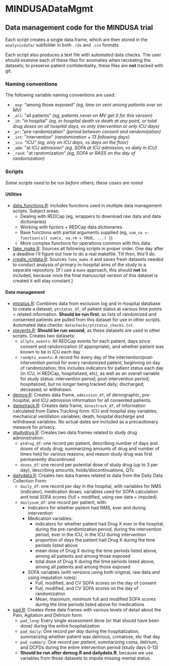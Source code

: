 # MINDUSADataMgmt
## Data management code for the MINDUSA trial

Each script creates a single data.frame, which are then stored in the `analysisdata/` subfolder in both `.rds` and `.csv` formats.

Each script also produces a text file with automated data checks. The user should examine each of these files for anomalies when recreating the datasets; to preserve patient confidentiality, these files are **not** tracked with git.

### Naming conventions

The following variable naming conventions are used:

- `_exp`: "among those exposed" *(eg, time on vent among patients ever on MV)*
- `_all`: "all patients" *(eg, patients never on MV get 0 for this version)*
- `_ih`: "in hospital" *(eg, in-hospital death vs death at any point, or total drug doses on all hospital days, vs only intervention or only ICU days)*
- `_pr`: "pre-randomization" *(period between consent and randomization)*
- `_int`: "intervention" *(randomization + 13 following days)*
- `_icu`: "ICU" *(eg, only on ICU days, vs days on the floor)*
- `_adm`: "at ICU admission" *(eg, SOFA at ICU admission, vs daily in ICU)*
- `_rand`: "at randomization" *(eg, SOFA or RASS on the day of randomization)*

### Scripts

*Some scripts need to be run before others; these cases are noted*

#### Utilities

- [data_functions.R](data_functions.R): Includes functions used in multiple data management scripts. Subject areas:
    - Dealing with REDCap (eg, wrappers to download raw data and data dictionaries)
    - Working with factors + REDCap data dictionaries
    - Base functions with partial arguments supplied (eg, `sum_na <- function(x){ sum(x, na.rm = TRUE, ...) }`)
    - More complex functions for operations common with this data
- [fake_make.R](fake_make.R): Sources all following scripts in proper order. One day after a deadline I'll figure out how to do a real makefile. Till then, this'll do.
- [create_rctdata.R](create_rctdata.R): Sources `fake_make.R` and saves fresh datasets needed to conduct analysis of primary in-hospital aims of the study to a separate repository. [If I use a `make` approach, this should **not** be included, because once the final manuscript version of this dataset is created it will stay constant.]

#### Data management

- [ptstatus.R](ptstatus.R): Combines data from exclusion log and in-hospital database to create a dataset, `ptstatus_df`, of patient status at various time points + related information. **Should be run first**, as lists of randomized and consented patients are pulled from this dataset for use in other scripts. Automated data checks: `datachecks/ptstatus_checks.txt`.
- [ptevents.R](ptevents.R): **Should be run second**, as these datasets are used in other scripts. Creates two datasets:
    - `allpts_events`: All REDCap events for each patient, days since consent and randomization (if appropriate), and whether patient was known to be in ICU each day
    - `randpts_events`: A record for every day of the intervention/post-intervention period for every randomized patient, beginning on day of randomization; this includes indicators for patient status each day (in ICU, in REDCap, hospitalized, etc), as well as an overall variable for study status: intervention period; post-intervention period; hospitalized, but no longer being tracked daily; discharged; deceased; or withdrawn.
- [demog.R](demog.R): Creates data frame, `admission_df`, of demographic, pre-hospital, and ICU admission information for all consented patients.
- [datestrack.R](datestrack.R): Creates data frame, `datestrack_df`, of information calculated from Dates Tracking form: ICU and hospital stay variables; mechanical ventilation variables; death, hospital discharge and withdrawal variables. No actual dates are included as a precautionary measure for privacy.
- [studydrug.R](studydrug.R): Creates two data frames related to study drug administration:
    - `ptdrug_df`: one record per patient, describing number of days and doses of study drug; summarizing amounts of drug and number of times held for various reasons; and reason study drug was first permanently discontinued
    - `doses_df`: one record per potential dose of study drug (up to 3 per day), describing amounts, holds/discontinuations, QTc
- [dailydata.R](dailydata.R): Creates two data frames related to data from the Daily Data Collection Form:
    - `daily_df`: one record per day in the hospital, with variables for NMS (indicator), medication doses, variables used for SOFA calculation and total SOFA scores (full + modified, using raw data + imputed).
    - `dailysum_df`: one record per patient, with:
        - Indicators for whether patient had NMS, ever and during intervention
        - Medication variables:
            - indicators for whether patient had Drug X ever in the hospital, during the pre-randomization period, during the intervention period, ever in the ICU, in the ICU during intervention
            - proportion of days the patient had Drug X during the time periods listed above
            - mean dose of Drug X during the time periods listed above, among all patients and among those exposed
            - total dose of Drug X during the time periods listed above, among all patients and among those exposed
        - SOFA variables (with versions using both original, raw data and using imputation rules):
            - Full, modified, and CV SOFA scores on the day of consent
            - Full, modified, and CV SOFA scores on the day of randomization
            - Mean, maximum, minimum full and modified SOFA scores during the time periods listed above for medications
- [pad.R](pad.R): Creates three data frames with various levels of detail about the Pain, Agitation and Delirium form:
    - `pad_long`: Every single assessment done (or that should have been done) during the entire hospitalization
    - `pad_daily`: One record per *day* during the hospitalization, summarizing whether patient was delirious, comatose, etc that day
    - `pad_summary`: One record per *patient*, summarizing coma, delirium, and DCFDs during the entire intervention period (study days 0-13)
    - **Should be run after demog.R and dailydata.R**, because we use variables from those datasets to impute missing mental status.

